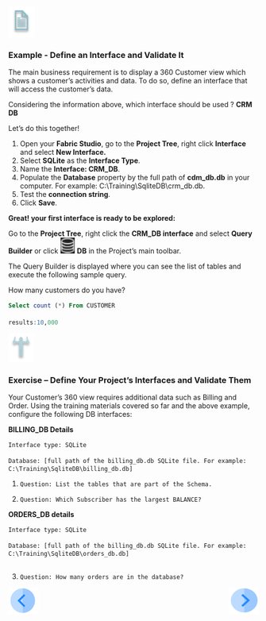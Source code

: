  
![](/academy/Training_Level_1/03_fabric_basic_LU/images/example.png)

### Example - Define an Interface and Validate It

The main business requirement is to display a 360 Customer view which shows a customer’s activities and data. To do so, define an interface that will access the customer’s data.

Considering the information above, which interface should be used ? **CRM DB**

 Let’s do this together!

1. Open your **Fabric Studio**, go to the **Project Tree**, right click **Interface** and select **New Interface.**
2. Select **SQLite** as the **Interface Type**.
3. Name the **Interface: CRM_DB**.
4. Populate the **Database** property by the full path of **cdm_db.db** in your computer. For example: C:\Training\SqliteDB\crm_db.db.
5. Test the **connection string**.
6. Click **Save**.

**Great!  your first interface is ready to be explored:**

Go to the **Project Tree**, right click the **CRM_DB interface** and select **Query Builder** or click ![](/academy/Training_Level_1/03_fabric_basic_LU/images/DBicon.png)  **DB**  in the Project’s main toolbar. 

The Query Builder is displayed where you can see the list of tables and execute the following sample query.

How many customers do you have?

```sql
Select count (*) From CUSTOMER

results:10,000
```

 

![](/academy/Training_Level_1/03_fabric_basic_LU/images/Exercise.png) 

### **Exercise – Define Your Project’s Interfaces and Validate Them**

Your Customer’s 360 view requires additional data such as Billing and Order. Using the training materials covered so far and the above example, configure the following DB interfaces:

 **BILLING_DB Details**

```
Interface type: SQLite

Database: [full path of the billing_db.db SQLite file. For example: C:\Training\SqliteDB\billing_db.db]

```

1. `Question: List the tables that are part of the Schema.`

2. `Question: Which Subscriber has the largest BALANCE?`

   

 **ORDERS_DB details**

```
Interface type: SQLite

Database: [full path of the billing_db.db SQLite file. For example: C:\Training\SqliteDB\orders_db.db]
 
```


3. `Question: How many orders are in the database?` 


[![Previous](/articles/images/Previous.png)](/academy/Training_Level_1/03_fabric_basic_LU/03_04_define_the_interfaces.md)[<img align="right" width="60" height="54" src="/articles/images/Next.png">](/academy/Training_Level_1/03_fabric_basic_LU/06_define_the_interfaces_solutions.md)

